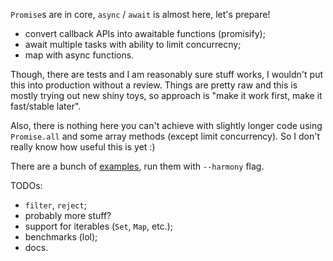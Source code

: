 `Promise`s are in core, `async` / `await` is almost here, let's prepare!

  - convert callback APIs into awaitable functions (promisify);
  - await multiple tasks with ability to limit concurrecny;
  - map with async functions.

Though, there are tests and I am reasonably sure stuff works,
I wouldn't put this into production without a review.
Things are pretty raw and this is mostly trying out new shiny toys,
so approach is "make it work first, make it fast/stable later".

Also, there is nothing here you can't achieve with slightly longer
code using `Promise.all` and some array methods (except limit concurrency).
So I don't really know how useful this is yet :)

There are a bunch of [examples](/examples), run them with `--harmony` flag.

TODOs:

  - `filter`, `reject`;
  - probably more stuff?
  - support for iterables (`Set`, `Map`, etc.);
  - benchmarks (lol);
  - docs.
